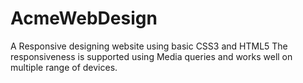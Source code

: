 # AcmeWebDesign
A Responsive designing website using basic CSS3 and HTML5 
The responsiveness is supported using Media queries and works well on multiple range of devices.
